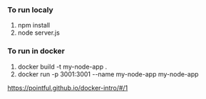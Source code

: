 ### To run localy

1. npm install
1. node server.js

### To run in docker 

1. docker build -t my-node-app .
1. docker run -p 3001:3001 --name my-node-app my-node-app

https://pointful.github.io/docker-intro/#/1

